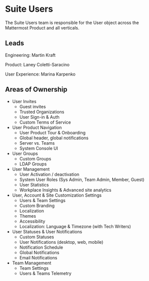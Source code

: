 # Suite Users

The Suite Users team is responsible for the User object across the Mattermost Product and all verticals. 

## Leads

Engineering: Martin Kraft

Product: Laney Coletti-Saracino 

User Experience:  Marina Karpenko

## Areas of Ownership
- User Invites
  - Guest invites
  - Trusted Organizations
  - User Sign-in & Auth
  - Custom Terms of Service
- User Product Navigation
  - User Product Tour & Onboarding
  - Global header, global notifications
  - Server vs. Teams 
  - System Console UI
- User Groups
  - Custom Groups
  - LDAP Groups
- User Management
  - User Activation / deactivation
  - System User Roles (Sys Admin, Team Admin, Member, Guest)
  - User Statistics
  - Workplace Insights & Advanced site analytics
- User, Account & Site Customization Settings
  - Users & Team Settings
  - Custom Branding
  - Localization 
  - Themes
  - Accessibility
  - Localization: Language & Timezone (with Tech Writers)
- User Statuses & User Notifications
  - Custom Statuses
  - User Notifications (desktop, web, mobile) 
  - Notification Schedule
  - Global Notifications
  - Email Notifications
- Team Management
  - Team Settings
  - Users & Teams Telemetry

